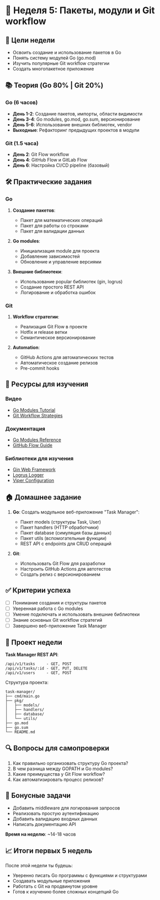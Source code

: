 # 📅 Неделя 5: Пакеты, модули и Git workflow

## 🎯 Цели недели
- Освоить создание и использование пакетов в Go
- Понять систему модулей Go (go.mod)
- Изучить популярные Git workflow стратегии
- Создать многопакетное приложение

## 📚 Теория (Go 80% | Git 20%)

### Go (6 часов)
- **День 1-2**: Создание пакетов, импорты, области видимости
- **День 3-4**: Go modules, go.mod, go.sum, версионирование
- **День 5-6**: Использование внешних библиотек, vendor
- **Выходные**: Рефакторинг предыдущих проектов в модули

### Git (1.5 часа)
- **День 2**: Git Flow workflow
- **День 4**: GitHub Flow и GitLab Flow
- **День 6**: Настройка CI/CD pipeline (базовый)

## 🛠 Практические задания

### Go
1. **Создание пакетов**:
   - Пакет для математических операций
   - Пакет для работы со строками
   - Пакет для валидации данных

2. **Go modules**:
   - Инициализация module для проекта
   - Добавление зависимостей
   - Обновление и управление версиями

3. **Внешние библиотеки**:
   - Использование popular библиотек (gin, logrus)
   - Создание простого REST API
   - Логирование и обработка ошибок

### Git
1. **Workflow стратегии**:
   - Реализация Git Flow в проекте
   - Hotfix и release ветки
   - Семантическое версионирование

2. **Automation**:
   - GitHub Actions для автоматических тестов
   - Автоматическое создание релизов
   - Pre-commit hooks

## 📖 Ресурсы для изучения

### Видео
- [Go Modules Tutorial](https://www.youtube.com/watch?v=Z1VhG7cf83M)
- [Git Workflow Strategies](https://www.youtube.com/watch?v=gW6dFpTMk8s)

### Документация
- [Go Modules Reference](https://golang.org/ref/mod)
- [GitHub Flow Guide](https://guides.github.com/introduction/flow/)

### Библиотеки для изучения
- [Gin Web Framework](https://github.com/gin-gonic/gin)
- [Logrus Logger](https://github.com/sirupsen/logrus)
- [Viper Configuration](https://github.com/spf13/viper)

## 🏠 Домашнее задание

1. **Go**: Создать модульное веб-приложение "Task Manager":
   - Пакет models (структуры Task, User)
   - Пакет handlers (HTTP обработчики)
   - Пакет database (симуляция базы данных)
   - Пакет utils (вспомогательные функции)
   - REST API с endpoints для CRUD операций

2. **Git**: 
   - Использовать Git Flow для разработки
   - Настроить GitHub Actions для автотестов
   - Создать релиз с версионированием

## ✅ Критерии успеха
- [ ] Понимание создания и структуры пакетов
- [ ] Уверенная работа с Go modules
- [ ] Умение подключать и использовать внешние библиотеки
- [ ] Знание основных Git workflow стратегий
- [ ] Завершено веб-приложение Task Manager

## 🎯 Проект недели
**Task Manager REST API**:
```
/api/v1/tasks     - GET, POST
/api/v1/tasks/:id - GET, PUT, DELETE
/api/v1/users     - GET, POST
```

Структура проекта:
```
task-manager/
├── cmd/main.go
├── pkg/
│   ├── models/
│   ├── handlers/
│   ├── database/
│   └── utils/
├── go.mod
├── go.sum
└── README.md
```

## 🔍 Вопросы для самопроверки
1. Как правильно организовать структуру Go проекта?
2. В чем разница между GOPATH и Go modules?
3. Какие преимущества у Git Flow workflow?
4. Как автоматизировать процесс релизов?

## 🚀 Бонусные задачи
- Добавить middleware для логирования запросов
- Реализовать простую аутентификацию
- Добавить валидацию входных данных
- Написать документацию API

**Время на неделю**: ~14-18 часов

## 📈 Итоги первых 5 недель
После этой недели ты будешь:
- Уверенно писать Go программы с функциями и структурами
- Создавать модульные приложения
- Работать с Git на продвинутом уровне
- Готов к изучению более сложных концепций Go 